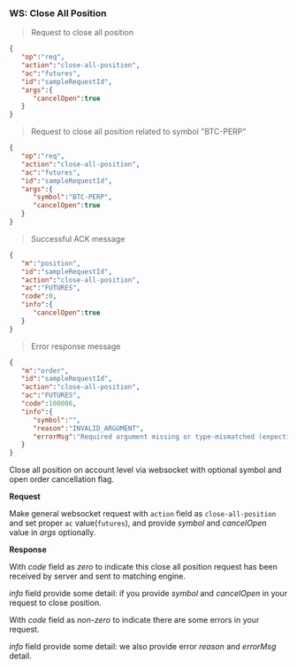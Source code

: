 ### WS: Close All Position

> Request to close all position 

```json
{
   "op":"req",
   "action":"close-all-position",
   "ac":"futures",
   "id":"sampleRequestId",
   "args":{
      "cancelOpen":true
   }
}
```

> Request to close all position related to symbol "BTC-PERP"

```json
{
   "op":"req",
   "action":"close-all-position",
   "ac":"futures",
   "id":"sampleRequestId",
   "args":{
      "symbol":"BTC-PERP",
      "cancelOpen":true
   }
}
```

> Successful ACK message

```json
{
   "m":"position",
   "id":"sampleRequestId",
   "action":"close-all-position",
   "ac":"FUTURES",
   "code":0,
   "info":{
      "cancelOpen":true
   }
}
```

> Error response message

```json
{
   "m":"order",
   "id":"sampleRequestId",
   "action":"close-all-position",
   "ac":"FUTURES",
   "code":100006,
   "info":{
      "symbol":"",
      "reason":"INVALID_ARGUMENT",
      "errorMsg":"Required argument missing or type-mismatched (expecting boolean): cancelOpen"
   }
}
```

Close all position on account level via websocket with optional symbol and open order cancellation flag.

**Request**

Make general websocket request with `action` field as `close-all-position` and set proper `ac` value(`futures`), and provide *symbol* 
and *cancelOpen* value in *args* optionally.

**Response**

With *code* field as *zero* to indicate this close all position request has been received by server and sent to matching engine. 

*info* field provide some detail: if you provide *symbol* and *cancelOpen* in your request to close position.

With *code* field as *non-zero* to indicate there are some errors in your request. 

*info* field provide some detail: we also provide error *reason* and *errorMsg* detail.
